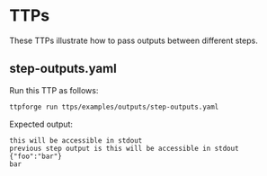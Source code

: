# TTPs

These TTPs illustrate how to pass outputs between different steps.

## step-outputs.yaml

Run this TTP as follows:

```bash
ttpforge run ttps/examples/outputs/step-outputs.yaml
```

Expected output:

```text
this will be accessible in stdout
previous step output is this will be accessible in stdout
{"foo":"bar"}
bar
```

